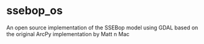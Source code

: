 # ssebop_os
An open source implementation of the SSEBop model using GDAL based on the original ArcPy implementation by Matt n Mac
